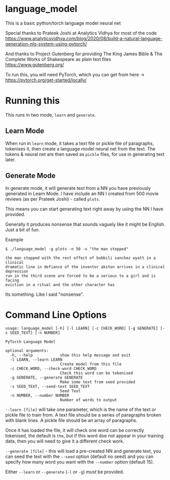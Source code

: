 # language_model
This is a basic python/torch language model neural net

Special thanks to Prateek Joshi at Analytics Vidhya for most of the code
https://www.analyticsvidhya.com/blog/2020/08/build-a-natural-language-generation-nlg-system-using-pytorch/

And thanks to Project Gutenberg for providing The King James Bible & The Complete Works of Shakespeare as plain text files
https://www.gutenberg.org/

To run this, you will need PyTorch, which you can get from here -> https://pytorch.org/get-started/locally/

# Running this

This runs in two mode, `learn` and `generate`.

## Learn Mode

When run in `learn` mode, it takes a text file or pickle file of paragraphs, tokenises it, then create
a language model neural net from the text. The tokens & neural net are then saved as `pickle` files, for use
in generating text later.


## Generate Mode

In generate mode, it will generate text from a NN you have previously generated in Learn Mode. I have include an NN I created from
500 movie reviews (as per Prateek Joshi) - called `plots`.

This means you can start generating text right away by using the NN I have provided.

Generally it produces nonsense that sounds vaguely like it might be English. Just a bit of fun.

Example

	$ ./language_model -g plots -n 50 -s "the man stopped"

	the man stopped with the rest effect of bobbili sanchez wyatt in a clinical
	dramatic line in defiance of the inventor akston arrives in a clinical depression
	run in the third scene are forced to be a serious to a girl and is facing
	eviction in a ritual and the other character has

Its something. Like I said "nonsense".


# Command Line Options

	usage: language_model [-h] [-l LEARN] [-c CHECK_WORD] [-g GENERATE] [-s SEED_TEXT] [-n NUMBER]

	PyTorch Language Model

	optional arguments:
	  -h, --help            show this help message and exit
	  -l LEARN, --learn LEARN
							Create model from this file
	  -c CHECK_WORD, --check-word CHECK_WORD
							Check this word can be tokenised
	  -g GENERATE, --generate GENERATE
							Make some text from seed provided
	  -s SEED_TEXT, --seed-text SEED_TEXT
							Seed Text
	  -n NUMBER, --number NUMBER
							Number of words to output

`--learn [file]` will take one parameter, which is the name of the text or pickle file to train from. A text file should
be a series of paragraphs broken with blank lines. A pickle file should be an array of paragraphs.

Once it has loaded the file, it will check one word can be correctly tokenised, the default is `the`, but if this word doe not
appear in your training data, then you will need to give it a different check work.

`--generate [file]` - this will load a pre-created NN and generate text, you can seed the text with the `--seed` option 
(default no seed) and you can specify how many word you want with the `--number` option (default 15).

Either `--learn` or `--generate` (`-l` or `-g`) *must* be provided.
